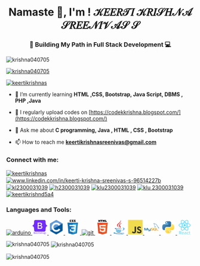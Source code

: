 
<h1 align="center">Namaste 🙏, I'm ! 𝒦𝐸𝐸𝑅𝒯𝐼  𝒦𝑅𝐼𝒮𝐻𝒩𝒜  𝒮𝑅𝐸𝐸𝒩𝐼𝒱𝒜𝒮 𝒮
</h1>
<h3 align="center">🌱 Building My Path in Full Stack Development 💻</h3>

<p align="left"> <img src="https://komarev.com/ghpvc/?username=krishna040705&label=Profile%20views&color=0e75b6&style=flat" alt="krishna040705" /> </p>

<p align="left"> <a href="https://github.com/ryo-ma/github-profile-trophy"><img src="https://github-profile-trophy.vercel.app/?username=krishna040705" alt="krishna040705" /></a> </p>

<p align="left"> <a href="https://twitter.com/keertikrishnas" target="blank"><img src="https://img.shields.io/twitter/follow/keertikrishnas?logo=twitter&style=for-the-badge" alt="keertikrishnas" /></a> </p>

- 🌱 I’m currently learning **HTML ,CSS, Bootstrap, Java Script, DBMS , PHP ,Java**

- 📝 I regularly upload codes on [https://codekkrishna.blogspot.com/](https://codekkrishna.blogspot.com/)

- 💬 Ask me about **C programming, Java , HTML , CSS , Bootstrap**

- 📫 How to reach me **keertikrishnasreenivas@gmail.com**

<h3 align="left">Connect with me:</h3>
<p align="left">
<a href="https://twitter.com/keertikrishnas" target="blank"><img align="center" src="https://raw.githubusercontent.com/rahuldkjain/github-profile-readme-generator/master/src/images/icons/Social/twitter.svg" alt="keertikrishnas" height="30" width="40" /></a>
<a href="https://linkedin.com/in/www.linkedin.com/in/keerti-krishna-sreenivas-s-96514227b" target="blank"><img align="center" src="https://raw.githubusercontent.com/rahuldkjain/github-profile-readme-generator/master/src/images/icons/Social/linked-in-alt.svg" alt="www.linkedin.com/in/keerti-krishna-sreenivas-s-96514227b" height="30" width="40" /></a>
<a href="https://www.codechef.com/users/kl2300031039" target="blank"><img align="center" src="https://cdn.jsdelivr.net/npm/simple-icons@3.1.0/icons/codechef.svg" alt="kl2300031039" height="30" width="40" /></a>
<a href="https://www.hackerrank.com/h2300031039" target="blank"><img align="center" src="https://raw.githubusercontent.com/rahuldkjain/github-profile-readme-generator/master/src/images/icons/Social/hackerrank.svg" alt="h2300031039" height="30" width="40" /></a>
<a href="https://www.leetcode.com/klu2300031039" target="blank"><img align="center" src="https://raw.githubusercontent.com/rahuldkjain/github-profile-readme-generator/master/src/images/icons/Social/leet-code.svg" alt="klu2300031039" height="30" width="40" /></a>
<a href="https://www.hackerearth.com/klu 2300031039" target="blank"><img align="center" src="https://raw.githubusercontent.com/rahuldkjain/github-profile-readme-generator/master/src/images/icons/Social/hackerearth.svg" alt="klu 2300031039" height="30" width="40" /></a>
<a href="https://auth.geeksforgeeks.org/user/keertikrishnd5a4" target="blank"><img align="center" src="https://raw.githubusercontent.com/rahuldkjain/github-profile-readme-generator/master/src/images/icons/Social/geeks-for-geeks.svg" alt="keertikrishnd5a4" height="30" width="40" /></a>
</p>

<h3 align="left">Languages and Tools:</h3>
<p align="left"> <a href="https://www.arduino.cc/" target="_blank" rel="noreferrer"> <img src="https://cdn.worldvectorlogo.com/logos/arduino-1.svg" alt="arduino" width="40" height="40"/> </a> <a href="https://getbootstrap.com" target="_blank" rel="noreferrer"> <img src="https://raw.githubusercontent.com/devicons/devicon/master/icons/bootstrap/bootstrap-plain-wordmark.svg" alt="bootstrap" width="40" height="40"/> </a> <a href="https://www.cprogramming.com/" target="_blank" rel="noreferrer"> <img src="https://raw.githubusercontent.com/devicons/devicon/master/icons/c/c-original.svg" alt="c" width="40" height="40"/> </a> <a href="https://www.w3schools.com/css/" target="_blank" rel="noreferrer"> <img src="https://raw.githubusercontent.com/devicons/devicon/master/icons/css3/css3-original-wordmark.svg" alt="css3" width="40" height="40"/> </a> <a href="https://git-scm.com/" target="_blank" rel="noreferrer"> <img src="https://www.vectorlogo.zone/logos/git-scm/git-scm-icon.svg" alt="git" width="40" height="40"/> </a> <a href="https://www.w3.org/html/" target="_blank" rel="noreferrer"> <img src="https://raw.githubusercontent.com/devicons/devicon/master/icons/html5/html5-original-wordmark.svg" alt="html5" width="40" height="40"/> </a> <a href="https://www.java.com" target="_blank" rel="noreferrer"> <img src="https://raw.githubusercontent.com/devicons/devicon/master/icons/java/java-original.svg" alt="java" width="40" height="40"/> </a> <a href="https://developer.mozilla.org/en-US/docs/Web/JavaScript" target="_blank" rel="noreferrer"> <img src="https://raw.githubusercontent.com/devicons/devicon/master/icons/javascript/javascript-original.svg" alt="javascript" width="40" height="40"/> </a> <a href="https://www.mysql.com/" target="_blank" rel="noreferrer"> <img src="https://raw.githubusercontent.com/devicons/devicon/master/icons/mysql/mysql-original-wordmark.svg" alt="mysql" width="40" height="40"/> </a> <a href="https://www.python.org" target="_blank" rel="noreferrer"> <img src="https://raw.githubusercontent.com/devicons/devicon/master/icons/python/python-original.svg" alt="python" width="40" height="40"/> </a> <a href="https://reactjs.org/" target="_blank" rel="noreferrer"> <img src="https://raw.githubusercontent.com/devicons/devicon/master/icons/react/react-original-wordmark.svg" alt="react" width="40" height="40"/> </a> </p>

<p><img align="left" src="https://github-readme-stats.vercel.app/api/top-langs?username=krishna040705&show_icons=true&locale=en&layout=compact" alt="krishna040705" /></p>

<p>&nbsp;<img align="center" src="https://github-readme-stats.vercel.app/api?username=krishna040705&show_icons=true&locale=en" alt="krishna040705" /></p>

<p><img align="center" src="https://github-readme-streak-stats.herokuapp.com/?user=krishna040705&" alt="krishna040705" /></p>




